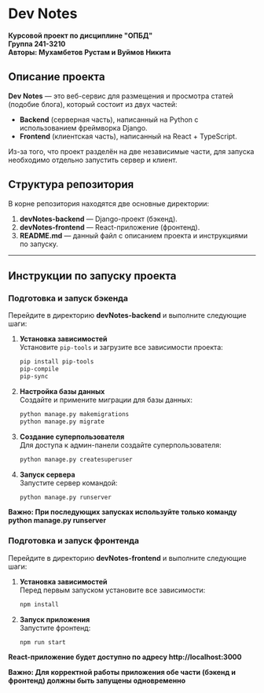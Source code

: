 # Dev Notes

**Курсовой проект по дисциплине "ОПБД"**  
**Группа 241-3210**  
**Авторы: Мухамбетов Рустам и Вуймов Никита**

## Описание проекта

**Dev Notes** — это веб-сервис для размещения и просмотра статей (подобие блога), который состоит из двух частей:  
- **Backend** (серверная часть), написанный на Python с использованием фреймворка Django.  
- **Frontend** (клиентская часть), написанный на React + TypeScript.

Из-за того, что проект разделён на две независимые части, для запуска необходимо отдельно запустить сервер и клиент.

## Структура репозитория

В корне репозитория находятся две основные директории:
1. **devNotes-backend** — Django-проект (бэкенд).
2. **devNotes-frontend** — React-приложение (фронтенд).
3. **README.md** — данный файл с описанием проекта и инструкциями по запуску.

---

## Инструкции по запуску проекта

### Подготовка и запуск бэкенда

Перейдите в директорию **devNotes-backend** и выполните следующие шаги:

1. **Установка зависимостей**  
   Установите `pip-tools` и загрузите все зависимости проекта:
   ```bash
   pip install pip-tools
   pip-compile
   pip-sync

2. **Настройка базы данных**  
   Создайте и примените миграции для базы данных:
   ```bash
   python manage.py makemigrations
   python manage.py migrate

3. **Создание суперпользователя**  
   Для доступа к админ-панели создайте суперпользователя:
   ```bash
   python manage.py createsuperuser

4. **Запуск сервера**  
   Запустите сервер командой:
   ```bash
   python manage.py runserver

**Важно: При последующих запусках используйте только команду python manage.py runserver**


### Подготовка и запуск фронтенда

Перейдите в директорию **devNotes-frontend** и выполните следующие шаги:

1. **Установка зависимостей**  
   Перед первым запуском установите все зависимости:
   ```bash
   npm install

2. **Запуск приложения**  
   Запустите фронтенд:
   ```bash
   npm run start

**React-приложение будет доступно по адресу http://localhost:3000**

**Важно: Для корректной работы приложения обе части (бэкенд и фронтенд) должны быть запущены одновременно**
